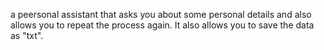 a peersonal assistant that asks you about some personal details and also allows you to repeat the process again. It also allows you to save the data as "txt".
